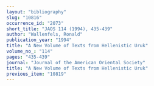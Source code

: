 ```yaml
---
layout: "bibliography"
slug: "10816"
occurrence_id: "2073"
short_title: "JAOS 114 (1994), 435-439"
author: "Wallenfels, Ronald"
publication_year: "1994"
title: "A New Volume of Texts from Hellenistic Uruk"
volume_no_: "114"
pages: "435-439"
journal: "Journal of the American Oriental Society"
title: "A New Volume of Texts from Hellenistic Uruk"
previous_item: "10819"
---
```

